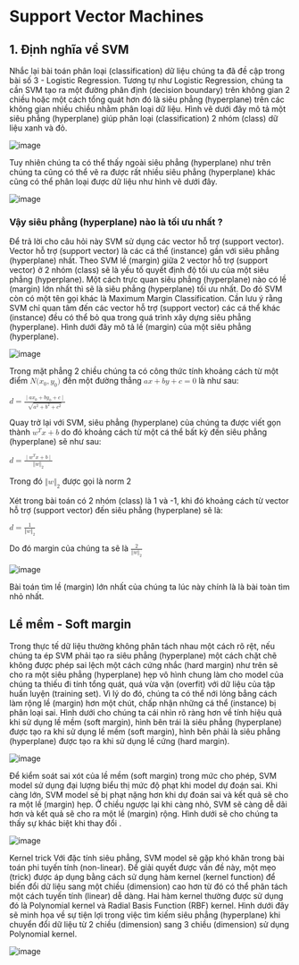# Support Vector Machines

## 1. Định nghĩa về SVM
Nhắc lại bài toán phân loại (classification) dữ liệu chúng ta đã đề cập trong bài số 3 - Logistic Regression. Tương tự như Logistic Regression, chúng ta cần SVM tạo ra một đường phân định (decision boundary) trên không gian 2 chiều hoặc một cách tổng quát hơn đó là siêu phẳng (hyperplane) trên các không gian nhiều chiều nhằm phân loại dữ liệu. Hình vẽ dưới đây mô tả một siêu phẳng (hyperplane) giúp phân loại (classification) 2 nhóm (class) dữ liệu xanh và đỏ.

![image](https://user-images.githubusercontent.com/64195026/138585163-dcd6c76a-2b81-40f7-8b4c-4caf0671b623.png)

Tuy nhiên chúng ta có thể thấy ngoài siêu phẳng (hyperplane) như trên chúng ta cũng có thể vẽ ra được rất nhiều siêu phẳng (hyperplane) khác cũng có thể phân loại được dữ liệu như hình vẽ dưới đây.

![image](https://user-images.githubusercontent.com/64195026/138585165-81c393ac-e034-46e2-b0c7-d0e27c24620b.png)

### Vậy siêu phẳng (hyperplane) nào là tối ưu nhất ?

Để trả lời cho câu hỏi này SVM sử dụng các vector hỗ trợ (support vector). Vector hỗ trợ (support vector) là các cá thể (instance) gần với siêu phẳng (hyperplane) nhất. Theo SVM lề (margin) giữa 2 vector hỗ trợ (support vector) ở 2 nhóm (class) sẽ là yếu tố quyết định độ tối ưu của một siêu phẳng (hyperplane). Một cách trực quan siêu phẳng (hyperplane) nào có lề (margin) lớn nhất thì sẽ là siêu phẳng (hyperplane) tối ưu nhất. Do đó SVM còn có một tên gọi khác là Maximum Margin Classification. Cần lưu ý rằng SVM chỉ quan tâm đến các vector hỗ trợ (support vector) các cá thể khác (instance) đều có thể bỏ qua trong quá trình xây dựng siêu phẳng (hyperplane). Hình dưới đây mô tả lề (margin) của một siêu phẳng (hyperplane).

![image](https://user-images.githubusercontent.com/64195026/138585192-23cc041d-95e9-4563-86ef-b8a534555b04.png)

Trong mặt phẳng 2 chiều chúng ta có công thức tính khoảng cách từ một điểm <math xmlns="http://www.w3.org/1998/Math/MathML">
  <mi>N</mi>
  <mo stretchy="false">(</mo>
  <msub>
    <mi>x</mi>
    <mrow class="MJX-TeXAtom-ORD">
      <mn>0</mn>
    </mrow>
  </msub>
  <mo>,</mo>
  <msub>
    <mi>y</mi>
    <mrow class="MJX-TeXAtom-ORD">
      <mn>0</mn>
    </mrow>
  </msub>
  <mo stretchy="false">)</mo>
</math> đến một đường thẳng <math xmlns="http://www.w3.org/1998/Math/MathML">
  <mi>a</mi>
  <mi>x</mi>
  <mo>+</mo>
  <mi>b</mi>
  <mi>y</mi>
  <mo>+</mo>
  <mi>c</mi>
  <mo>=</mo>
  <mn>0</mn>
</math>  là như sau:

<math xmlns="http://www.w3.org/1998/Math/MathML">
  <mi>d</mi>
  <mo>=</mo>
  <mfrac>
    <mrow>
      <mrow class="MJX-TeXAtom-ORD">
        <mo stretchy="false">|</mo>
      </mrow>
      <mi>a</mi>
      <msub>
        <mi>x</mi>
        <mrow class="MJX-TeXAtom-ORD">
          <mn>0</mn>
        </mrow>
      </msub>
      <mo>+</mo>
      <mi>b</mi>
      <msub>
        <mi>y</mi>
        <mrow class="MJX-TeXAtom-ORD">
          <mn>0</mn>
        </mrow>
      </msub>
      <mo>+</mo>
      <mi>c</mi>
      <mrow class="MJX-TeXAtom-ORD">
        <mo stretchy="false">|</mo>
      </mrow>
    </mrow>
    <msqrt>
      <msup>
        <mi>a</mi>
        <mrow class="MJX-TeXAtom-ORD">
          <mn>2</mn>
        </mrow>
      </msup>
      <mo>+</mo>
      <msup>
        <mi>b</mi>
        <mrow class="MJX-TeXAtom-ORD">
          <mn>2</mn>
        </mrow>
      </msup>
      <mo>+</mo>
      <msup>
        <mi>c</mi>
        <mrow class="MJX-TeXAtom-ORD">
          <mn>2</mn>
        </mrow>
      </msup>
    </msqrt>
  </mfrac>
</math>

Quay trở lại với SVM, siêu phẳng (hyperplane) của chúng ta được viết gọn thành <math xmlns="http://www.w3.org/1998/Math/MathML">
  <msup>
    <mi>w</mi>
    <mrow class="MJX-TeXAtom-ORD">
      <mi>T</mi>
    </mrow>
  </msup>
  <mi>x</mi>
  <mo>+</mo>
  <mi>b</mi>
</math> do đó khoảng cách từ một cá thể bất kỳ đến siêu phẳng (hyperplane) sẽ như sau:

<math xmlns="http://www.w3.org/1998/Math/MathML">
  <mi>d</mi>
  <mo>=</mo>
  <mfrac>
    <mrow>
      <mrow class="MJX-TeXAtom-ORD">
        <mo stretchy="false">|</mo>
      </mrow>
      <msup>
        <mi>w</mi>
        <mrow class="MJX-TeXAtom-ORD">
          <mi>T</mi>
        </mrow>
      </msup>
      <mi>x</mi>
      <mo>+</mo>
      <mi>b</mi>
      <mrow class="MJX-TeXAtom-ORD">
        <mo stretchy="false">|</mo>
      </mrow>
    </mrow>
    <msub>
      <mrow>
        <mo symmetric="true">&#x2016;</mo>
        <mi>w</mi>
        <mo symmetric="true">&#x2016;</mo>
      </mrow>
      <mrow class="MJX-TeXAtom-ORD">
        <mn>2</mn>
      </mrow>
    </msub>
  </mfrac>
</math>

Trong đó <math xmlns="http://www.w3.org/1998/Math/MathML">
  <msub>
    <mrow>
      <mo symmetric="true">&#x2016;</mo>
      <mi>w</mi>
      <mo symmetric="true">&#x2016;</mo>
    </mrow>
    <mrow class="MJX-TeXAtom-ORD">
      <mn>2</mn>
    </mrow>
  </msub>
</math> được gọi là norm 2

Xét trong bài toán có 2 nhóm (class) là 1 và -1, khi đó khoảng cách từ vector hỗ trợ (support vector) đến siêu phẳng (hyperplane) sẽ là:

<math xmlns="http://www.w3.org/1998/Math/MathML">
  <mi>d</mi>
  <mo>=</mo>
  <mfrac>
    <mn>1</mn>
    <msub>
      <mrow>
        <mo symmetric="true">&#x2016;</mo>
        <mi>w</mi>
        <mo symmetric="true">&#x2016;</mo>
      </mrow>
      <mrow class="MJX-TeXAtom-ORD">
        <mn>2</mn>
      </mrow>
    </msub>
  </mfrac>
</math>

Do đó margin của chúng ta sẽ là <math xmlns="http://www.w3.org/1998/Math/MathML">
  <mfrac>
    <mn>2</mn>
    <msub>
      <mrow>
        <mo symmetric="true">&#x2016;</mo>
        <mi>w</mi>
        <mo symmetric="true">&#x2016;</mo>
      </mrow>
      <mrow class="MJX-TeXAtom-ORD">
        <mn>2</mn>
      </mrow>
    </msub>
  </mfrac>
</math>

![image](https://user-images.githubusercontent.com/64195026/138585311-a2d5b8fa-a6a5-45fd-91d9-614cf39d4d3f.png)


Bài toán tìm lề (margin) lớn nhất của chúng ta lúc này chính là là bài toàn tìm  nhỏ nhất.

## Lề mềm - Soft margin

Trong thực tế dữ liệu thường không phân tách nhau một cách rõ rệt, nếu chúng ta ép SVM phải tạo ra siêu phẳng (hyperplane) một cách chặt chẽ không được phép sai lệch một cách cứng nhắc (hard margin) như trên sẽ cho ra một siêu phẳng (hyperplane) hẹp vô hình chung làm cho model của chúng ta thiếu đi tính tổng quát, quá vừa vặn (overfit) với dữ liệu của tập huấn luyện (training set). Vì lý do đó, chúng ta có thể nới lỏng bẳng cách làm rộng lề (margin) hơn một chút, chấp nhận những cá thể (instance) bị phân loại sai. Hình dưới cho chúng ta cái nhìn rõ ràng hơn về tính hiệu quả khi sử dụng lề mềm (soft margin), hình bên trái là siêu phẳng (hyperplane) được tạo ra khi sử dụng lề mềm (soft margin), hình bên phải là siêu phẳng (hyperplane) được tạo ra khi sử dụng lề cứng (hard margin).

![image](https://user-images.githubusercontent.com/64195026/138585318-dc0d4d55-4043-4229-bf51-cca6d47c0033.png)

Để kiểm soát sai xót của lề mềm (soft margin) trong mức cho phép, SVM model sử dụng đại lượng  biểu thị mức độ phạt khi model dự đoán sai. Khi  càng lớn, SVM model sẽ bị phạt nặng hơn khi dự đoán sai và kết quả sẽ cho ra một lề (margin) hẹp. Ở chiều ngược lại khi  càng nhỏ, SVM sẽ càng dễ dãi hơn và kết quả sẽ cho ra một lề (margin) rộng. Hình dưới sẽ cho chúng ta thấy sự khác biệt khi thay đổi .

![image](https://user-images.githubusercontent.com/64195026/138585333-787e23ad-0a51-4420-a3c2-4e4e42ed6cb6.png)


Kernel trick
Với đặc tính siêu phẳng, SVM model sẽ gặp khó khăn trong bài toán phi tuyến tính (non-linear). Để giải quyết được vấn đề này, một mẹo (trick) được áp dụng bằng cách sử dụng hàm kernel (kernel function) để biến đổi dữ liệu sang một chiều (dimension) cao hơn từ đó có thể phân tách một cách tuyến tính (linear) dễ dàng. Hai hàm kernel thường được sử dụng đó là Polynomial kernel và Radial Basis Function (RBF) kernel. Hình dưới đây sẽ minh họa về sự tiện lợi trong việc tìm kiếm siêu phẳng (hyperplane) khi chuyển đổi dữ liệu từ 2 chiều (dimension) sang 3 chiều (dimension) sử dụng Polynomial kernel.

![image](https://user-images.githubusercontent.com/64195026/138585329-150a530d-c844-4563-a09f-13f2fc9864f6.png)
